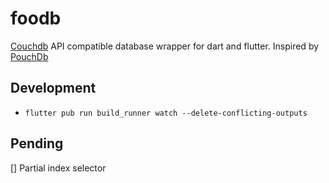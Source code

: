# foodb
[Couchdb](https://couchdb.apache.org/) API compatible database wrapper for dart and flutter. Inspired by [PouchDb](https://pouchdb.com/)

## Development
- `flutter pub run build_runner watch --delete-conflicting-outputs`

## Pending
[] Partial index selector